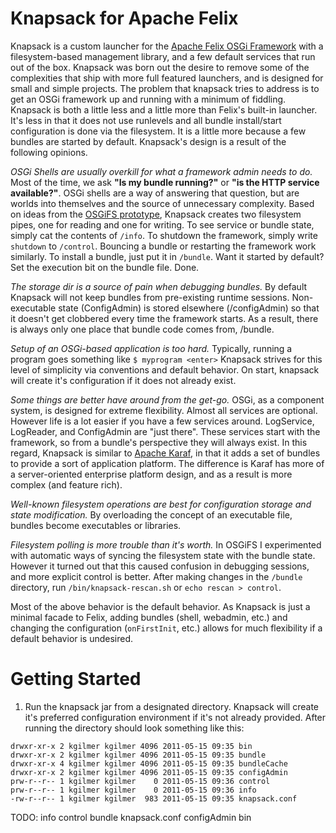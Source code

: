 
# Knapsack for Apache Felix

Knapsack is a custom launcher for the [Apache Felix OSGi Framework](http://felix.apache.org/site/index.html) with a filesystem-based management library, and a few default services that run out of the box.  Knapsack was born out the desire to remove some of the complexities that ship with more full featured launchers, and is designed for small and simple projects.  The problem that knapsack tries to address is to get an OSGi framework up and running with a minimum of fiddling.  Knapsack is both a little less and a little more than Felix's built-in launcher.  It's less in that it does not use runlevels and all bundle install/start configuration is done via the filesystem.  It is a little more because a few bundles are started by default.  Knapsack's design is a result of the following opinions.

*OSGi Shells are usually overkill for what a framework admin needs to do.*  Most of the time, we ask **"Is my bundle running?"** or **"is the HTTP service available?"**.  OSGi shells are a way of answering that question, but are worlds into themselves and the source of unnecessary complexity.  Based on ideas from the [OSGiFS prototype](http://kgilmersden.wordpress.com/2010/12/14/a-shell-less-osgi-shell/), Knapsack creates two filesystem pipes, one for reading and one for writing.  To see service or bundle state, simply cat the contents of `/info`.  To shutdown the framework, simply write `shutdown` to `/control`.  Bouncing a bundle or restarting the framework work similarly.  To install a bundle, just put it in `/bundle`.  Want it started by default?  Set the execution bit on the bundle file.  Done.

*The storage dir is a source of pain when debugging bundles.*  By default Knapsack will not keep bundles from pre-existing runtime sessions.  Non-executable state (ConfigAdmin) is stored elsewhere (/configAdmin) so that it doesn't get clobbered every time the framework starts.  As a result, there is always only one place that bundle code comes from, /bundle.

*Setup of an OSGi-based application is too hard.*  Typically, running a program goes something like `$ myprogram <enter>` Knapsack strives for this level of simplicity via conventions and default behavior.  On start, knapsack will create it's configuration if it does not already exist.

*Some things are better have around from the get-go.*  OSGi, as a component system, is designed for extreme flexibility.  Almost all services are optional.  However life is a lot easier if you have a few services around.   LogService, LogReader, and ConfigAdmin are "just there".  These services start with the framework, so from a bundle's perspective they will always exist.  In this regard, Knapsack is similar to [Apache Karaf](http://karaf.apache.org/), in that it adds a set of bundles to provide a sort of application platform.  The difference is Karaf has more of a server-oriented enterprise platform design, and as a result is more complex (and feature rich).

*Well-known filesystem operations are best for configuration storage and state modification.*  By overloading the concept of an executable file, bundles become executables or libraries.

*Filesystem polling is more trouble than it's worth.*  In OSGiFS I experimented with automatic ways of syncing the filesystem state with the bundle state.  However it turned out that this caused confusion in debugging sessions, and more explicit control is better.  After making changes in the `/bundle` directory, run `/bin/knapsack-rescan.sh` or `echo rescan > control`.

Most of the above behavior is the default behavior.  As Knapsack is just a minimal facade to Felix, adding bundles (shell, webadmin, etc.) and changing the configuration (`onFirstInit`, etc.) allows for much flexibility if a default behavior is undesired.  

# Getting Started
1. Run the knapsack jar from a designated directory.  Knapsack will create it's preferred configuration environment if it's not already provided.  After running the directory should look something like this:

```
drwxr-xr-x 2 kgilmer kgilmer 4096 2011-05-15 09:35 bin
drwxr-xr-x 2 kgilmer kgilmer 4096 2011-05-15 09:35 bundle
drwxr-xr-x 4 kgilmer kgilmer 4096 2011-05-15 09:35 bundleCache
drwxr-xr-x 2 kgilmer kgilmer 4096 2011-05-15 09:35 configAdmin
prw-r--r-- 1 kgilmer kgilmer    0 2011-05-15 09:36 control
prw-r--r-- 1 kgilmer kgilmer    0 2011-05-15 09:36 info
-rw-r--r-- 1 kgilmer kgilmer  983 2011-05-15 09:35 knapsack.conf
```

TODO:
info
control
bundle
knapsack.conf
configAdmin
bin
